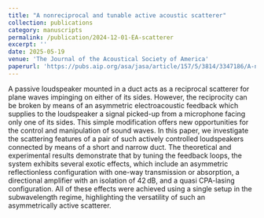 ```yaml
---
title: "A nonreciprocal and tunable active acoustic scatterer"
collection: publications
category: manuscripts
permalink: /publication/2024-12-01-EA-scatterer
excerpt: ''
date: 2025-05-19
venue: 'The Journal of the Acoustical Society of America'
paperurl: 'https://pubs.aip.org/asa/jasa/article/157/5/3814/3347186/A-nonreciprocal-and-tunable-active-acoustic'
---
```

A passive loudspeaker mounted in a duct acts as a reciprocal scatterer for plane waves impinging on either of its sides. However, the reciprocity can be broken by means of an asymmetric electroacoustic feedback which supplies to the loudspeaker a signal picked-up from a microphone facing only one of its sides. This simple modification offers new opportunities for the control and manipulation of sound waves. In this paper, we investigate the scattering features of a pair of such actively controlled loudspeakers connected by means of a short and narrow duct. The theoretical and experimental results demonstrate that by tuning the feedback loops, the system exhibits several exotic effects, which include an asymmetric reflectionless configuration with one-way transmission or absorption, a directional amplifier with an isolation of 42 dB, and a quasi CPA-lasing configuration. All of these effects were achieved using a single setup in the subwavelength regime, highlighting the versatility of such an asymmetrically active scatterer.
